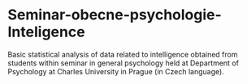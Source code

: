 # Seminar-obecne-psychologie-Inteligence
Basic statistical analysis of data related to intelligence obtained from students within seminar in general psychology held at Department of Psychology at Charles University in Prague (in Czech language).  
